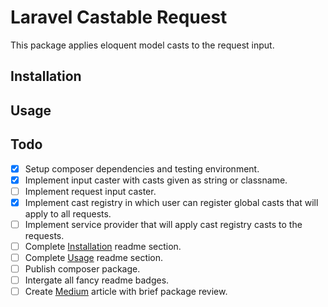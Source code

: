 # Laravel Castable Request

This package applies eloquent model casts to the request input.

## Installation

## Usage

## Todo

- [x] Setup composer dependencies and testing environment.
- [x] Implement input caster with casts given as string or classname.
- [ ] Implement request input caster.
- [x] Implement cast registry in which user can register global casts that will apply to all requests.
- [ ] Implement service provider that will apply cast registry casts to the requests.
- [ ] Complete [Installation](#installation) readme section.
- [ ] Complete [Usage](#usage) readme section.
- [ ] Publish composer package.
- [ ] Intergate all fancy readme badges.
- [ ] Create [Medium](https://medium.com/) article with brief package review.
